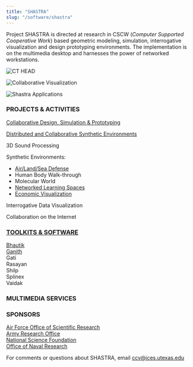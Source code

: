 ```yaml
---
title: "SHASTRA"
slug: "/software/shastra"
---
```

Project SHASTRA is directed at research in CSCW (_Computer Supported Cooperative Work_) based geometric modeling, simulation, interrogative visualization and design prototyping environments. The implementation is on the multimedia desktop and harnesses the power of networked workstations.

![CT HEAD](https://cvcweb.oden.utexas.edu/cvc/projects/shastra/images/medAppln.jpg)

![Collaborative Visualization](https://cvcweb.oden.utexas.edu/cvc/projects/shastra/images/collVis1.jpg)

![Shastra Applications](https://cvcweb.oden.utexas.edu/cvc/projects/shastra/images/shaApps.jpg)


### PROJECTS & ACTIVITIES

[Collaborative Design, Simulation & Prototyping](https://cvcweb.oden.utexas.edu/cvcwp/projects/shastra/collaborative-design-simulation-prototyping/)

[Distributed and Collaborative Synthetic Environments](https://cvcweb.oden.utexas.edu/cvcwp/projects/shastra/distributed-and-collaborative-synthetic-environments/)

3D Sound Processing

Synthetic Environments:

*   [Air/Land/Sea Defense](https://cvcweb.oden.utexas.edu/cvcwp/projects/shastra/airlandsea-defense/)
*   Human Body Walk-through
*   Molecular World
*   [Networked Learning Spaces](https://cvcweb.oden.utexas.edu/cvcwp/projects/shastra/networked-learning-spaces/)
*   [Economic Visualization](https://cvcweb.oden.utexas.edu/cvcwp/projects/shastra/ecnonomic-visualization/)

Interrogative Data Visualization

Collaboration on the Internet[](https://cvcweb.ices.utexas.edu/cvcwp/projects/shastra/naming-conventions/)

### [TOOLKITS & SOFTWARE](https://cvcweb.oden.utexas.edu/cvcwp/projects/shastra/naming-conventions/)

[Bhautik](https://cvcweb.oden.utexas.edu/cvcwp/projects/shastra/bhautik-toolkit/)  
[Ganith](../ganith)  
Gati  
Rasayan  
Shilp  
Splinex  
Vaidak  

### MULTIMEDIA SERVICES


### SPONSORS

[Air Force Office of Scientific Research](https://www.wpafb.af.mil/afrl/afosr/)  
[Army Research Office  
](http://www.aro.army.mil/)[National Science Foundation](http://www.nsf.gov/)  
[Office of Naval Research](http://www.onr.navy.mil/)

For comments or questions about SHASTRA, email [ccv@ices.utexas.edu](mailto:ccv@ices.utexas.edu)
